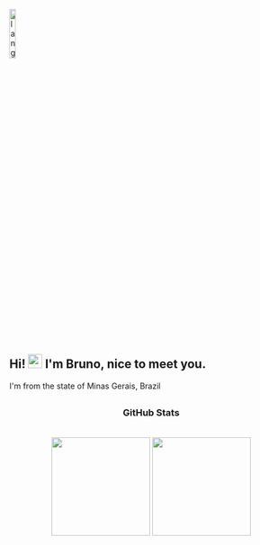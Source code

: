 <p align="left"><img width=15%" src="https://github.com/alansmathew/alansmathew/raw/master/lang.gif" alt="lang image here" /></p>
 
## Hi! <img src="https://media.giphy.com/media/hvRJCLFzcasrR4ia7z/giphy.gif" width="25px"> I'm Bruno, nice to meet you.
 
I'm from the state of Minas Gerais, Brazil

## <h3 align="center">GitHub Stats</h3>
 </br>
 
 <div align = "center">
 <img height="175em" src="https://github-readme-stats.vercel.app/api?username=brunonasc74&include_all_commits=true&show_icons=true&title_color=007bff&text_color=e7e7e7&icon_color=007bff&bg_color=171c28"/>
  <img height="175em" src="https://github-readme-stats.vercel.app/api/top-langs/?username=brunonasc74&layout=compact&title_color=007bff&text_color=e7e7e7&icon_color=007bff&bg_color=171c28"/>
</div>
